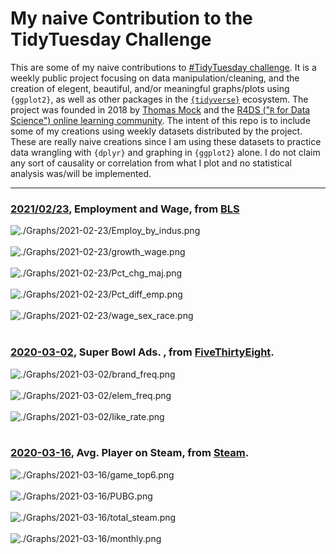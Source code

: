 # My naive Contribution to the TidyTuesday Challenge

This are some of my naive contributions to [#TidyTuesday challenge](https://github.com/rfordatascience/tidytuesday). It is a weekly public project focusing on data manipulation/cleaning, and the creation of elegent, beautiful, and/or meaningful graphs/plots using `{ggplot2}`, as well as other packages in the [`{tidyverse}`](https://www.tidyverse.org/) ecosystem. The project was founded in 2018 by [Thomas Mock](https://thomasmock.netlify.com/) and the [R4DS ("`R` for Data Science") online learning community](https://twitter.com/r4dscommunity). The intent of this repo is to include some of my creations using weekly datasets distributed by the project. These are really naive creations since I am using these datasets to practice data wrangling with `{dplyr}` and graphing in `{ggplot2}` alone. I do not claim any sort of causality or correlation from what I plot and no statistical analysis was/will be implemented.

***

### [2021/02/23](https://github.com/YiSu2000/TidyTuesday/tree/main/Graphs/2021-02-23), Employment and Wage, from [BLS](https://www.bls.gov/cps/tables.htm#charemp_m)

![./Graphs/2021-02-23/Employ_by_indus.png](https://github.com/YiSu2000/TidyTuesday/blob/main/Graphs/2021-02-23/Employ_by_indus.png)<br><br> ![./Graphs/2021-02-23/growth_wage.png](https://github.com/YiSu2000/TidyTuesday/blob/main/Graphs/2021-02-23/growth_wage.png)<br><br> ![./Graphs/2021-02-23/Pct_chg_maj.png](https://github.com/YiSu2000/TidyTuesday/blob/main/Graphs/2021-02-23/Pct_chg_maj.png)<br><br> ![./Graphs/2021-02-23/Pct_diff_emp.png](https://github.com/YiSu2000/TidyTuesday/blob/main/Graphs/2021-02-23/Pct_diff_emp.png)<br><br> ![./Graphs/2021-02-23/wage_sex_race.png](https://github.com/YiSu2000/TidyTuesday/blob/main/Graphs/2021-02-23/wage_sex_race.png)<br><br>

### [2020-03-02](https://github.com/YiSu2000/TidyTuesday/blob/main/code/2021-03-02.Rmd), Super Bowl Ads. , from [FiveThirtyEight](https://github.com/fivethirtyeight/superbowl-ads).

![./Graphs/2021-03-02/brand_freq.png](https://github.com/YiSu2000/TidyTuesday/blob/main/Graphs/2021-03-02/brand_freq.png)<br><br> ![./Graphs/2021-03-02/elem_freq.png](https://github.com/YiSu2000/TidyTuesday/blob/main/Graphs/2021-03-02/elem_freq.png)<br><br> ![./Graphs/2021-03-02/like_rate.png](https://github.com/YiSu2000/TidyTuesday/blob/main/Graphs/2021-03-02/like_rate.png)<br><br> 

### [2020-03-16](https://github.com/YiSu2000/TidyTuesday/blob/main/code/2021-03-16.Rmd), Avg. Player on Steam, from [Steam](https://www.kaggle.com/michau96/popularity-of-games-on-steam).

![./Graphs/2021-03-16/game_top6.png](https://github.com/YiSu2000/TidyTuesday/blob/main/Graphs/2021-03-16/game_top6.png)<br><br> 
![./Graphs/2021-03-16/PUBG.png](https://github.com/YiSu2000/TidyTuesday/blob/main/Graphs/2021-03-16/PUBG.png)<br><br> 
![./Graphs/2021-03-16/total_steam.png](https://github.com/YiSu2000/TidyTuesday/blob/main/Graphs/2021-03-16/total_steam.png)<br><br> 
![./Graphs/2021-03-16/monthly.png](https://github.com/YiSu2000/TidyTuesday/blob/main/Graphs/2021-03-16/monthly.png)<br><br> 